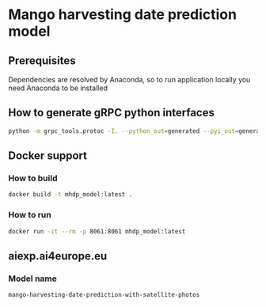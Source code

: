 # Mango harvesting date prediction model

## Prerequisites
Dependencies are resolved by Anaconda, so to run application locally you need Anaconda to be installed

## How to generate gRPC python interfaces
```bash
python -m grpc_tools.protoc -I. --python_out=generated --pyi_out=generated --grpc_python_out=generated model.proto 
```

## Docker support

### How to build
```bash
docker build -t mhdp_model:latest .
```

### How to run
```bash
docker run -it --rm -p 8061:8061 mhdp_model:latest
```

## aiexp.ai4europe.eu
### Model name
`mango-harvesting-date-prediction-with-satellite-photos`
